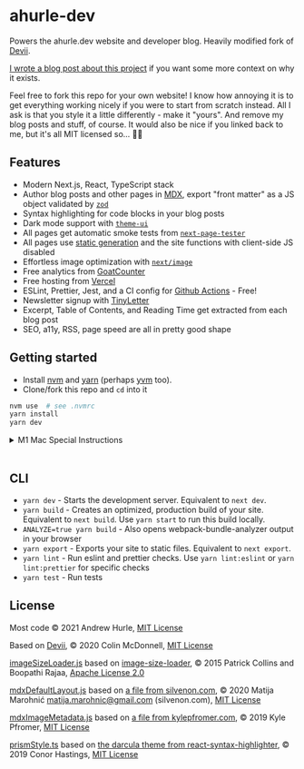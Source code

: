 # ahurle-dev

Powers the ahurle.dev website and developer blog. Heavily modified fork of [Devii](https://github.com/colinhacks/devii).

[I wrote a blog post about this project](https://ahurle.dev/blog/overengineering-a-nextjs-dev-blog) if you want some more context on why it exists.

Feel free to fork this repo for your own website! I know how annoying it is to get everything working nicely if you were to start from scratch instead. All I ask is that you style it a little differently - make it "yours". And remove my blog posts and stuff, of course. It would also be nice if you linked back to me, but it's all MIT licensed so... 🤷‍♂️

## Features

- Modern Next.js, React, TypeScript stack
- Author blog posts and other pages in [MDX](https://mdxjs.com/), export "front matter" as a JS object validated by [`zod`](https://github.com/colinhacks/zod)
- Syntax highlighting for code blocks in your blog posts
- Dark mode support with [`theme-ui`](https://github.com/system-ui/theme-ui)
- All pages get automatic smoke tests from [`next-page-tester`](https://github.com/toomuchdesign/next-page-tester/)
- All pages use [static generation](https://nextjs.org/docs/basic-features/pages#static-generation-recommended) and the site functions with client-side JS disabled
- Effortless image optimization with [`next/image`](https://nextjs.org/docs/api-reference/next/image)
- Free analytics from [GoatCounter](https://www.goatcounter.com/)
- Free hosting from [Vercel](https://vercel.com)
- ESLint, Prettier, Jest, and a CI config for [Github Actions](https://github.com/features/actions) - Free!
- Newsletter signup with [TinyLetter](https://tinyletter.com/)
- Excerpt, Table of Contents, and Reading Time get extracted from each blog post
- SEO, a11y, RSS, page speed are all in pretty good shape

## Getting started

- Install [nvm](https://github.com/nvm-sh/nvm#installing-and-updating)
  and [yarn](https://yarnpkg.com/getting-started/install)
  (perhaps [yvm](https://yvm.js.org/docs/overview) too).
- Clone/fork this repo and `cd` into it

```bash
nvm use  # see .nvmrc
yarn install
yarn dev
```

<details>
  <summary>M1 Mac Special Instructions</summary>

I ran this on node 14.x for a while without problems. At some point it started exploding on `yarn install`. I was able to get around it like so:

```bash
nvm install v15.11.0
nvm use v15.*
vim package.json # change engines -> node to "15.x"
```

Note that vercel does not support node 15.x or higher yet. It will probably also work if you use Rosetta for Node 14 rather than trying to compile it natively for arm64.

</details>

<br/>

## CLI

- `yarn dev` - Starts the development server. Equivalent to `next dev`.
- `yarn build` - Creates an optimized, production build of your site. Equivalent to `next build`. Use `yarn start` to run this build locally.
- `ANALYZE=true yarn build` - Also opens webpack-bundle-analyzer output in your browser
- `yarn export` - Exports your site to static files. Equivalent to `next export`.
- `yarn lint` - Run eslint and prettier checks. Use `yarn lint:eslint` or `yarn lint:prettier` for specific checks
- `yarn test` - Run tests

## License

Most code © 2021 Andrew Hurle, [MIT License](./LICENSE)

Based on [Devii](https://devii.dev/), © 2020 Colin McDonnell, [MIT License](https://github.com/colinhacks/devii/blob/31ffa9e1399acabd0f79f228dd19336864907165/LICENSE)

[imageSizeLoader.js](./config/imageSizeLoader.js) based on [image-size-loader](https://github.com/boopathi/image-size-loader), © 2015 Patrick Collins and Boopathi Rajaa, [Apache License 2.0](https://github.com/boopathi/image-size-loader/blob/bf1f3bc31c1a9ef579a957a77514ef665681848c/LICENSE)

[mdxDefaultLayout.js](./config/mdxDefaultLayout.js) based on [a file from silvenon.com](https://github.com/silvenon/silvenon.com/blob/3f1bfaad8ad4794cacd7623bff7627ce5e21ceda/etc/remark-mdx-default-layout.js), © 2020 Matija Marohnić <matija.marohnic@gmail.com> (silvenon.com), [MIT License](https://github.com/silvenon/silvenon.com/blob/3f1bfaad8ad4794cacd7623bff7627ce5e21ceda/license)

[mdxImageMetadata.js](./config/mdxImageMetadata.js) based on [a file from kylepfromer.com](https://github.com/kpfromer/portfolio/blob/ba194a9a82c176f7e58f912572d6a0ff8e8bad4c/plugins/image-metadata.ts), © 2019 Kyle Pfromer, [MIT License](https://github.com/kpfromer/portfolio/blob/ba194a9a82c176f7e58f912572d6a0ff8e8bad4c/LICENSE)

[prismStyle.ts](./helpers/prismStyle.ts) based on [the darcula theme from react-syntax-highlighter](https://github.com/react-syntax-highlighter/react-syntax-highlighter/blob/efc3f7b7537d1729193b7a472067bcbe6cbecaf1/src/styles/prism/darcula.js), © 2019 Conor Hastings, [MIT License](https://github.com/react-syntax-highlighter/react-syntax-highlighter/blob/efc3f7b7537d1729193b7a472067bcbe6cbecaf1/LICENSE)
